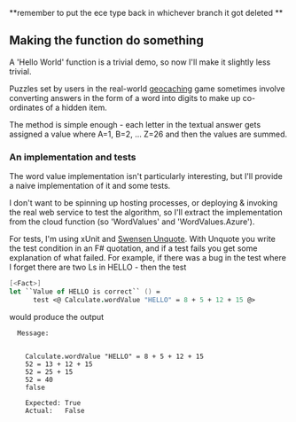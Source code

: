 **remember to put the ece type back in whichever branch it got deleted **

## Making the function do something
A 'Hello World' function is a trivial demo, so now I'll make it slightly less trivial.

Puzzles set by users in the real-world [geocaching](https://www.geocaching.com/play) game sometimes involve
converting answers in the form of a word into digits to make up co-ordinates of a hidden item. 

The method is simple enough - each letter in the textual answer gets assigned a value where A=1, B=2, ... Z=26
and then the values are summed.
### An implementation and tests
The word value implementation isn't particularly interesting, but I'll provide a naive implementation of
it and some tests.

I don't want to be spinning up hosting processes, or deploying & invoking the real web service to test the algorithm,
so I'll extract the implementation from the cloud function (so 'WordValues' and 'WordValues.Azure').

For tests, I'm using xUnit and [Swensen Unquote](https://github.com/SwensenSoftware/unquote). With Unquote you write the test condition in an F#
quotation, and if a test fails you get some explanation of what failed. For example, if there was a
bug in the test where I forget there are two Ls in HELLO - then the test
```fsharp
[<Fact>]
let ``Value of HELLO is correct`` () =
      test <@ Calculate.wordValue "HELLO" = 8 + 5 + 12 + 15 @>
```
would produce the output
```
  Message: 
    
    
    Calculate.wordValue "HELLO" = 8 + 5 + 12 + 15
    52 = 13 + 12 + 15
    52 = 25 + 15
    52 = 40
    false
    
    Expected: True
    Actual:   False
```
